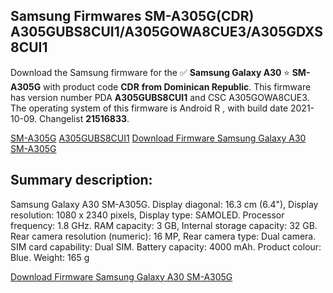 <h2>Samsung Firmwares SM-A305G(CDR) A305GUBS8CUI1/A305GOWA8CUE3/A305GDXS8CUI1</h2>
Download the Samsung firmware for the ✅ <strong>Samsung Galaxy A30 </strong> ⭐ <strong>SM-A305G</strong> with product code <strong>CDR</strong> <strong> from Dominican Republic</strong>. This firmware has version number PDA <strong>A305GUBS8CUI1</strong> and CSC A305GOWA8CUE3. The operating system of this firmware is Android R , with build date 2021-10-09. Changelist <strong>21516833</strong>.


[SM-A305G](https://samfirm.shop/samsung/model/SM-A305G)
[A305GUBS8CUI1](https://samfirm.shop/samsung/pda/A305GUBS8CUI1)
[Download Firmware Samsung Galaxy A30 SM-A305G](https://samfirm.shop/samsung/firmware/463830)
<h2>Summary description:</h2>
<p>Samsung Galaxy A30 SM-A305G. Display diagonal: 16.3 cm (6.4"), Display resolution: 1080 x 2340 pixels, Display type: SAMOLED. Processor frequency: 1.8 GHz. RAM capacity: 3 GB, Internal storage capacity: 32 GB. Rear camera resolution (numeric): 16 MP, Rear camera type: Dual camera. SIM card capability: Dual SIM. Battery capacity: 4000 mAh. Product colour: Blue. Weight: 165 g</p>


[Download Firmware Samsung Galaxy A30 SM-A305G](https://samfirm.shop/samsung/firmware/463830)
